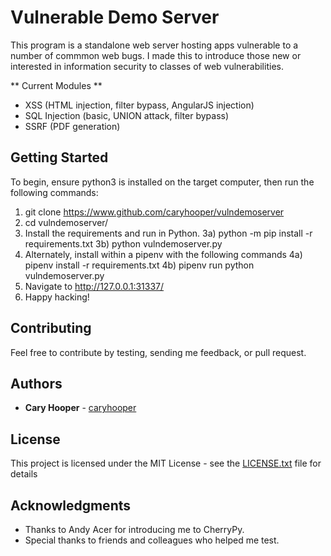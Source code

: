 # Vulnerable Demo Server

This program is a standalone web server hosting apps vulnerable to a number of commmon web bugs.  I made this to introduce those new or interested in information security to classes of web vulnerabilities.  

** Current Modules **
- XSS (HTML injection, filter bypass, AngularJS injection)
- SQL Injection (basic, UNION attack, filter bypass)
- SSRF (PDF generation)

## Getting Started

To begin, ensure python3 is installed on the target computer, then run the following commands:
1) git clone https://www.github.com/caryhooper/vulndemoserver
2) cd vulndemoserver/
3) Install the requirements and run in Python.
	3a) python -m pip install -r requirements.txt
	3b) python vulndemoserver.py
4) Alternately, install within a pipenv with the following commands
	4a) pipenv install -r requirements.txt
	4b) pipenv run python vulndemoserver.py
5) Navigate to http://127.0.0.1:31337/
6) Happy hacking!

## Contributing

Feel free to contribute by testing, sending me feedback, or pull request.

## Authors

* **Cary Hooper** - [caryhooper](https://github.com/caryhooper)

## License

This project is licensed under the MIT License - see the [LICENSE.txt](LICENSE.txt) file for details

## Acknowledgments

* Thanks to Andy Acer for introducing me to CherryPy.
* Special thanks to friends and colleagues who helped me test.  

